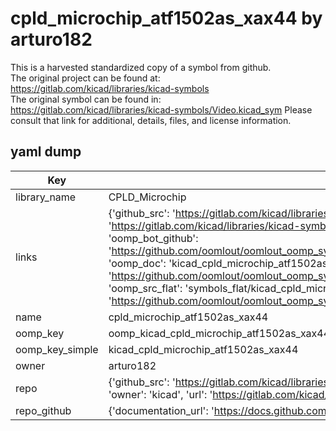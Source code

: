 # cpld_microchip_atf1502as_xax44 by arturo182  
This is a harvested standardized copy of a symbol from github.  
The original project can be found at:  
https://gitlab.com/kicad/libraries/kicad-symbols  
The original symbol can be found in:
https://gitlab.com/kicad/libraries/kicad-symbols/Video.kicad_sym
Please consult that link for additional, details, files, and license information.  
## yaml dump  
| Key | Value |  
| --- | --- |  
| library_name | CPLD_Microchip |  
| links | {'github_src': 'https://gitlab.com/kicad/libraries/kicad-symbols/Video.kicad_sym', 'github_src_repo': 'https://gitlab.com/kicad/libraries/kicad-symbols', 'oomp_bot': 'kicad_cpld_microchip_atf1502as_xax44/working', 'oomp_bot_github': 'https://github.com/oomlout/oomlout_oomp_symbol_bot/tree/main/kicad_cpld_microchip_atf1502as_xax44/working', 'oomp_doc': 'kicad_cpld_microchip_atf1502as_xax44/working', 'oomp_doc_github': 'https://github.com/oomlout/oomlout_oomp_symbol_doc/tree/main/kicad_cpld_microchip_atf1502as_xax44/working', 'oomp_src_flat': 'symbols_flat/kicad_cpld_microchip_atf1502as_xax44/working', 'oomp_src_flat_github': 'https://github.com/oomlout/oomlout_oomp_symbol_src/tree/main/kicad_cpld_microchip_atf1502as_xax44/working'} |  
| name | cpld_microchip_atf1502as_xax44 |  
| oomp_key | oomp_kicad_cpld_microchip_atf1502as_xax44 |  
| oomp_key_simple | kicad_cpld_microchip_atf1502as_xax44 |  
| owner | arturo182 |  
| repo | {'github_src': 'https://gitlab.com/kicad/libraries/kicad-symbols/Video.kicad_sym', 'name': 'libraries/kicad-symbols', 'owner': 'kicad', 'url': 'https://gitlab.com/kicad/libraries/kicad-symbols'} |  
| repo_github | {'documentation_url': 'https://docs.github.com/rest/repos/repos#get-a-repository', 'message': 'Not Found'} |  

